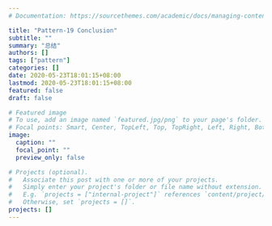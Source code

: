 ```yaml
---
# Documentation: https://sourcethemes.com/academic/docs/managing-content/

title: "Pattern-19 Conclusion"
subtitle: ""
summary: "总结"
authors: []
tags: ["pattern"]
categories: []
date: 2020-05-23T18:01:15+08:00
lastmod: 2020-05-23T18:01:15+08:00
featured: false
draft: false

# Featured image
# To use, add an image named `featured.jpg/png` to your page's folder.
# Focal points: Smart, Center, TopLeft, Top, TopRight, Left, Right, BottomLeft, Bottom, BottomRight.
image:
  caption: ""
  focal_point: ""
  preview_only: false

# Projects (optional).
#   Associate this post with one or more of your projects.
#   Simply enter your project's folder or file name without extension.
#   E.g. `projects = ["internal-project"]` references `content/project/deep-learning/index.md`.
#   Otherwise, set `projects = []`.
projects: []
---
```

